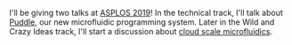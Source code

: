 ---
---

I'll be giving two talks at [ASPLOS 2019][1]!
In the technical track, I'll talk about [Puddle][2], our new microfluidic programming system.
Later in the Wild and Crazy Ideas track, I'll start a discussion about [cloud scale microfluidics][3].

[1]: https://www.asplos-conference.org
[2]: /papers/2019-waci-megamicrofluidics.pdf
[3]: /papers/2019-asplos-puddle.pdf
